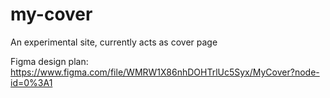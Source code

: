 # my-cover
An experimental site, currently acts as cover page

Figma design plan:
https://www.figma.com/file/WMRW1X86nhDOHTrlUc5Syx/MyCover?node-id=0%3A1
